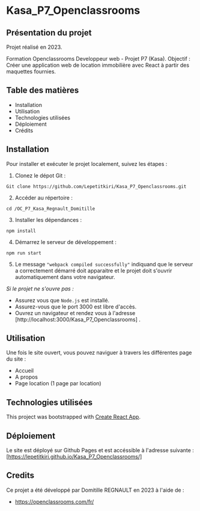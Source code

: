 # Kasa_P7_Openclassrooms

## Présentation du projet

Projet réalisé en 2023.

Formation Openclassrooms Developpeur web - Projet P7 (Kasa).
Objectif :  Créer une application web de location immobilière avec React à partir des maquettes fournies.


## Table des matières

* Installation
* Utilisation
* Technologies utilisées
* Déploiement
* Crédits


## Installation

Pour installer et exécuter le projet localement, suivez les étapes : 

1. Clonez le dépot Git : 
```
Git clone https://github.com/Lepetitkiri/Kasa_P7_Openclassrooms.git
```

2. Accéder au répertoire :
```
cd /OC_P7_Kasa_Regnault_Domitille
```

3. Installer les dépendances :
```
npm install
```

4. Démarrez le serveur de développement : 
```
npm run start
```

5. Le message `"webpack compiled successfully"` indiquand que le serveur a correctement démarré doit apparaitre et le projet doit s'ouvrir automatiquement dans votre navigateur.


*Si le projet ne s'ouvre pas :*
* Assurez vous que `Node.js` est installé.
* Assurez-vous que le port 3000 est libre d'accès.
* Ouvrez un navigateur et rendez vous à l'adresse [http://localhost:3000/Kasa_P7_Openclassrooms] .


## Utilisation
Une fois le site ouvert, vous pouvez naviguer à travers les différentes page du site :
* Accueil
* A propos
* Page location (1 page par location)


## Technologies utilisées

This project was bootstrapped with [Create React App](https://github.com/facebook/create-react-app).


## Déploiement

Le site est déployé sur Github Pages et est accéssible à l'adresse suivante : 
[https://lepetitkiri.github.io/Kasa_P7_Openclassrooms/]

## Credits

Ce projet a été développé par Domitille REGNAULT en 2023 à l'aide de :
* https://openclassrooms.com/fr/